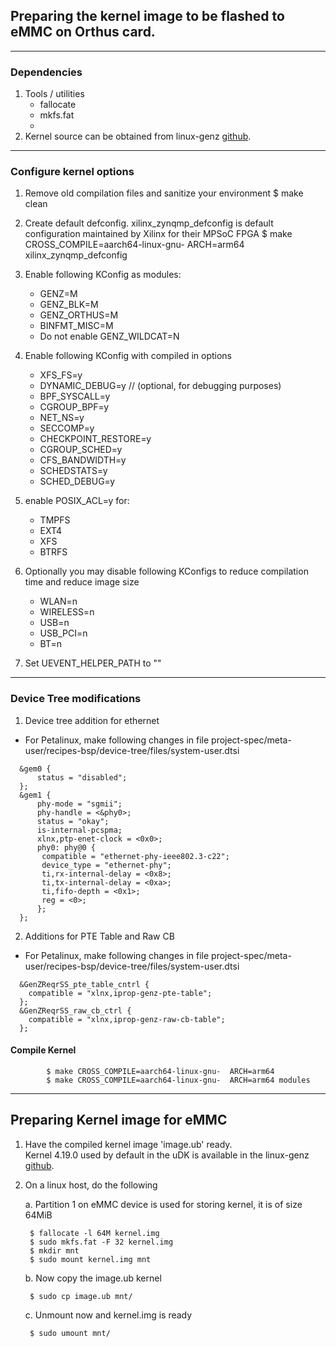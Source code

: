 ## Preparing the kernel image to be flashed to eMMC on Orthus card.
---
### Dependencies
1. Tools / utilities
    * fallocate
    * mkfs.fat
    *
2. Kernel source can be obtained from linux-genz [github](https://github.com/linux-genz/linux).

---

### Configure kernel options
1.  Remove old compilation files and sanitize your environment
        $ make clean
2.  Create default defconfig. xilinx_zynqmp_defconfig is default configuration maintained by Xilinx for their MPSoC FPGA
        $ make CROSS_COMPILE=aarch64-linux-gnu-  ARCH=arm64  xilinx_zynqmp_defconfig
3.  Enable following KConfig as modules:
	- GENZ=M
	- GENZ_BLK=M
	- GENZ_ORTHUS=M 
	- BINFMT_MISC=M
	- Do not enable GENZ_WILDCAT=N

4.  Enable following KConfig with compiled in options
	- XFS_FS=y
	- DYNAMIC_DEBUG=y // (optional, for debugging purposes)
	- BPF_SYSCALL=y
	- CGROUP_BPF=y
	- NET_NS=y
	- SECCOMP=y
	- CHECKPOINT_RESTORE=y
	- CGROUP_SCHED=y
	- CFS_BANDWIDTH=y
	- SCHEDSTATS=y
	- SCHED_DEBUG=y

5. enable POSIX_ACL=y for:
	- TMPFS
	- EXT4
	- XFS
	- BTRFS

6. Optionally you may disable following KConfigs to reduce compilation time and reduce image size

	- WLAN=n
	- WIRELESS=n
	- USB=n
	- USB_PCI=n
	- BT=n


7. Set UEVENT_HELPER_PATH to ""

---

### Device Tree modifications

1.  Device tree addition for ethernet
*  For Petalinux, make following changes in file project-spec/meta-user/recipes-bsp/device-tree/files/system-user.dtsi
```
  &gem0 {
      status = "disabled";
  };
  &gem1 {
      phy-mode = "sgmii";
      phy-handle = <&phy0>;
      status = "okay";
      is-internal-pcspma;
      xlnx,ptp-enet-clock = <0x0>;
      phy0: phy@0 {
       compatible = "ethernet-phy-ieee802.3-c22";
       device_type = "ethernet-phy";
       ti,rx-internal-delay = <0x8>;
       ti,tx-internal-delay = <0xa>;
       ti,fifo-depth = <0x1>;
       reg = <0>;
      };
  };
```

2.  Additions for PTE Table and Raw CB
*  For Petalinux, make following changes in file project-spec/meta-user/recipes-bsp/device-tree/files/system-user.dtsi
```
  &GenZReqrSS_pte_table_cntrl {
    compatible = "xlnx,iprop-genz-pte-table";
  };
  &GenZReqrSS_raw_cb_ctrl {
    compatible = "xlnx,iprop-genz-raw-cb-table";
  };
```


#### Compile Kernel
```
        $ make CROSS_COMPILE=aarch64-linux-gnu-  ARCH=arm64
        $ make CROSS_COMPILE=aarch64-linux-gnu-  ARCH=arm64 modules
```

---

## Preparing Kernel image for eMMC
1. Have the compiled kernel image 'image.ub' ready.\
   Kernel 4.19.0 used by default in the uDK is available in the linux-genz [github](https://github.com/linux-genz/udk/blob/master/orthus/v0p8/image.ub).

2. On a linux host, do the following

    a. Partition 1 on eMMC device is used for storing kernel, it is of size 64MiB 

        $ fallocate -l 64M kernel.img
        $ sudo mkfs.fat -F 32 kernel.img
        $ mkdir mnt
        $ sudo mount kernel.img mnt

    b. Now copy the image.ub kernel 

        $ sudo cp image.ub mnt/

    c. Unmount now and kernel.img is ready

        $ sudo umount mnt/
        
